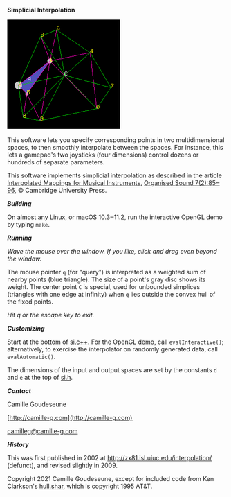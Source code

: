**Simplicial Interpolation**

![screenshot](./screenshot.png)

This software lets you specify corresponding points in two multidimensional spaces,
to then smoothly interpolate between the spaces.  For instance, this lets a gamepad's
two joysticks (four dimensions) control dozens or hundreds of separate parameters.

This software implements simplicial interpolation as described in the article
[Interpolated Mappings for Musical Instruments](http://camille-g.com/os02.pdf),
[Organised Sound 7(2):85‒96](http://doi.org/10.1017/S1355771802002029), © Cambridge University Press.

***Building***

On almost any Linux, or macOS 10.3‒11.2,
run the interactive OpenGL demo by typing `make`.

***Running***

*Wave the mouse over the window.  If you like, click and drag even beyond the window.*

The mouse pointer `q` (for "query") is interpreted as a weighted
sum of nearby points (blue triangle).  The size of a point's gray disc shows its weight.  The center point `C` is special,
used for unbounded simplices (triangles with one edge at infinity) when `q` lies outside the convex hull
of the fixed points.

*Hit q or the escape key to exit.*

***Customizing***

Start at the bottom of [si.c++](./si.c++).
For the OpenGL demo, call `evalInteractive()`;  alternatively,
to exercise the interpolator on randomly generated data, call `evalAutomatic()`.

The dimensions of the input and output spaces are set
by the constants `d` and `e` at the top of [si.h](./si.h).

***Contact***

Camille Goudeseune
    
[http://camille-g.com](http://camille-g.com)
    
camilleg@camille-g.com

***History***

This was first published in 2002 at http://zx81.isl.uiuc.edu/interpolation/ (defunct), and revised slightly in 2009.

Copyright 2021 Camille Goudeseune,
except for included code from Ken Clarkson's [hull.shar](http://www.netlib.org/voronoi/), which is copyright 1995 AT&T.
